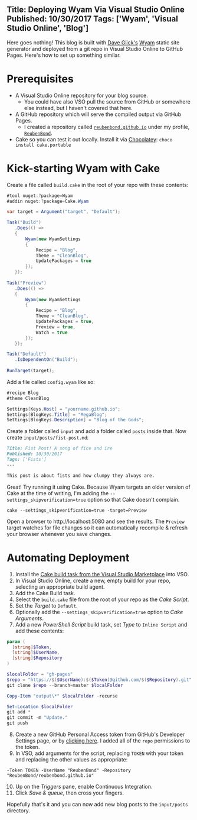 Title: Deploying Wyam Via Visual Studio Online
Published: 10/30/2017
Tags: ['Wyam', 'Visual Studio Online', 'Blog']
---

Here goes nothing! This blog is built with [Dave Glick's](https://twitter.com/daveaglick) [Wyam](https://wyam.io/) static site generator and deployed from a git repo in Visual Studio Online to GitHub Pages. Here's how to set up something similar.

# Prerequisites
 * A Visual Studio Online repository for your blog source.
   * You could have also VSO pull the source from GitHub or somewhere else instead, but I haven't covered that here.
 * A GitHub repository which will serve the compiled output via GitHub Pages.
   * I created a repository called [`reubenbond.github.io`](https://github.com/ReubenBond/reubenbond.github.io) under my profile, [`ReubenBond`](https://github.com/ReubenBond/).
 * Cake so you can test it out locally. Install it via [Chocolatey](https://chocolatey.org/): `choco install cake.portable`

# Kick-starting Wyam with Cake

Create a file called `build.cake` in the root of your repo with these contents:
 ```C#
#tool nuget:?package=Wyam
#addin nuget:?package=Cake.Wyam

var target = Argument("target", "Default");

Task("Build")
    .Does(() =>
    {
        Wyam(new WyamSettings
        {
            Recipe = "Blog",
            Theme = "CleanBlog",
            UpdatePackages = true
        });
    });
    
Task("Preview")
    .Does(() =>
    {
        Wyam(new WyamSettings
        {
            Recipe = "Blog",
            Theme = "CleanBlog",
            UpdatePackages = true,
            Preview = true,
            Watch = true
        });        
    });

Task("Default")
    .IsDependentOn("Build");    
    
RunTarget(target);
```

Add a file called `config.wyam` like so:
```C#
#recipe Blog
#theme CleanBlog

Settings[Keys.Host] = "yourname.github.io";
Settings[BlogKeys.Title] = "MegaBlog";
Settings[BlogKeys.Description] = "Blog of the Gods";
```

Create a folder called `input` and add a folder called `posts` inside that.
Now create `input/posts/fist-post.md`:
```md
Title: Fist Post! A song of fice and ire
Published: 10/30/2017
Tags: ['Fists']
---

This post is about fists and how clumpy they always are.
```

Great! Try running it using Cake. Because Wyam targets an older version of Cake at the time of writing, I'm adding the `--settings_skipverification=true` option so that Cake doesn't complain.
```
cake --settings_skipverification=true -target=Preview
```
Open a browser to http://localhost:5080 and see the results. The `Preview` target watches for file changes so it can automatically recompile & refresh your browser whenever you save changes.

# Automating Deployment

1. Install the [Cake build task from the Visual Studio Marketplace](https://marketplace.visualstudio.com/items?itemName=cake-build.cake) into VSO.
2. In Visual Studio Online, create a new, empty build for your repo, selecting an appropriate build agent.
3. Add the Cake Build task.
4. Select the `build.cake` file from the root of your repo as the *Cake Script*.
5. Set the *Target* to `Default`.
6. Optionally add the `--settings_skipverification=true` option to *Cake Arguments*.
7. Add a new *PowerShell Script* build task, set *Type* to `Inline Script` and add these contents:
```powershell
param (
  [string]$Token,
  [string]$UserName,
  [string]$Repository
)

$localFolder = "gh-pages"
$repo = "https://$($UserName):$($Token)@github.com/$($Repository).git"
git clone $repo --branch=master $localFolder

Copy-Item "output\*" $localFolder -recurse

Set-Location $localFolder
git add *
git commit -m "Update."
git push
```
8. Create a new GitHub Personal Access token from GitHub's Developer Settings page, or by [clicking here](https://github.com/settings/tokens/new). I added all of the `repo` permissions to the token.
9. In VSO, add arguments for the script, replacing `TOKEN` with your token and replacing the other values as appropriate:
```
-Token TOKEN -UserName "ReubenBond" -Repository "ReubenBond/reubenbond.github.io"
```
10. Up on the *Triggers* pane, enable Continuous Integration.
11. Click *Save & queue*, then cross your fingers.

Hopefully that's it and you can now add new blog posts to the `input/posts` directory.